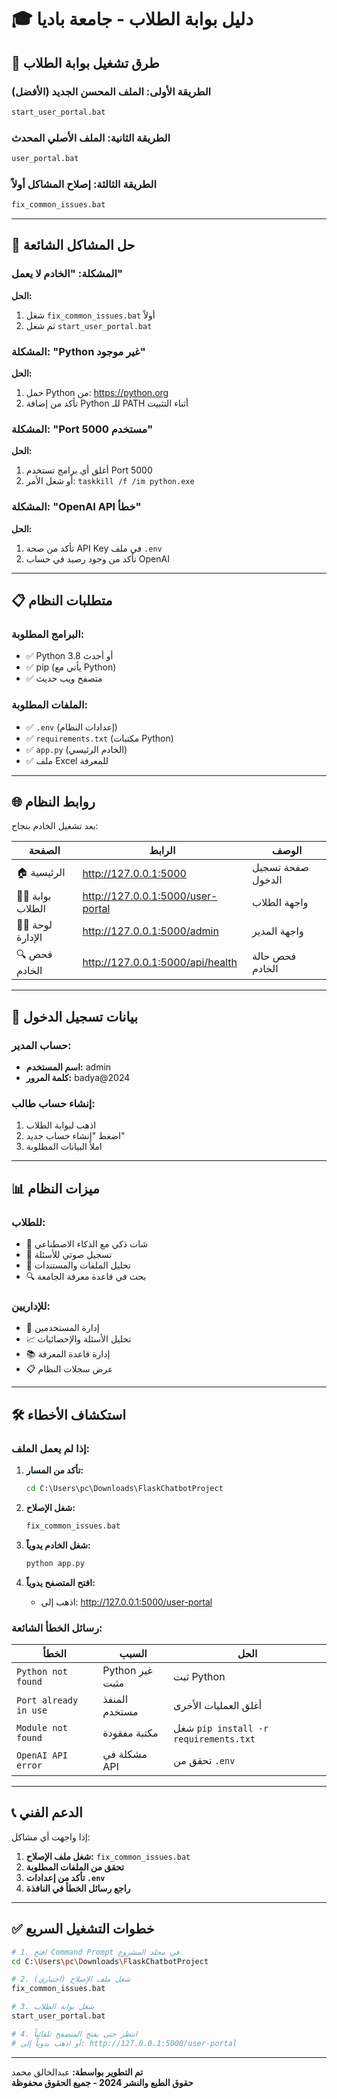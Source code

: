 # 🎓 دليل بوابة الطلاب - جامعة باديا

## 🚀 طرق تشغيل بوابة الطلاب

### الطريقة الأولى: الملف المحسن الجديد (الأفضل)
```bash
start_user_portal.bat
```

### الطريقة الثانية: الملف الأصلي المحدث
```bash
user_portal.bat
```

### الطريقة الثالثة: إصلاح المشاكل أولاً
```bash
fix_common_issues.bat
```

---

## 🔧 حل المشاكل الشائعة

### المشكلة: "الخادم لا يعمل"
**الحل:**
1. شغل `fix_common_issues.bat` أولاً
2. ثم شغل `start_user_portal.bat`

### المشكلة: "Python غير موجود"
**الحل:**
1. حمل Python من: https://python.org
2. تأكد من إضافة Python للـ PATH أثناء التثبيت

### المشكلة: "Port 5000 مستخدم"
**الحل:**
1. أغلق أي برامج تستخدم Port 5000
2. أو شغل الأمر: `taskkill /f /im python.exe`

### المشكلة: "OpenAI API خطأ"
**الحل:**
1. تأكد من صحة API Key في ملف `.env`
2. تأكد من وجود رصيد في حساب OpenAI

---

## 📋 متطلبات النظام

### البرامج المطلوبة:
- ✅ Python 3.8 أو أحدث
- ✅ pip (يأتي مع Python)
- ✅ متصفح ويب حديث

### الملفات المطلوبة:
- ✅ `.env` (إعدادات النظام)
- ✅ `requirements.txt` (مكتبات Python)
- ✅ `app.py` (الخادم الرئيسي)
- ✅ ملف Excel للمعرفة

---

## 🌐 روابط النظام

بعد تشغيل الخادم بنجاح:

| الصفحة | الرابط | الوصف |
|---------|---------|--------|
| 🏠 الرئيسية | http://127.0.0.1:5000 | صفحة تسجيل الدخول |
| 👨‍🎓 بوابة الطلاب | http://127.0.0.1:5000/user-portal | واجهة الطلاب |
| 👨‍💼 لوحة الإدارة | http://127.0.0.1:5000/admin | واجهة المدير |
| 🔍 فحص الخادم | http://127.0.0.1:5000/api/health | فحص حالة الخادم |

---

## 🔐 بيانات تسجيل الدخول

### حساب المدير:
- **اسم المستخدم:** admin
- **كلمة المرور:** badya@2024

### إنشاء حساب طالب:
1. اذهب لبوابة الطلاب
2. اضغط "إنشاء حساب جديد"
3. املأ البيانات المطلوبة

---

## 📊 ميزات النظام

### للطلاب:
- 💬 شات ذكي مع الذكاء الاصطناعي
- 🎤 تسجيل صوتي للأسئلة
- 📁 تحليل الملفات والمستندات
- 🔍 بحث في قاعدة معرفة الجامعة

### للإداريين:
- 👥 إدارة المستخدمين
- 📈 تحليل الأسئلة والإحصائيات
- 📚 إدارة قاعدة المعرفة
- 📋 عرض سجلات النظام

---

## 🛠️ استكشاف الأخطاء

### إذا لم يعمل الملف:

1. **تأكد من المسار:**
   ```cmd
   cd C:\Users\pc\Downloads\FlaskChatbotProject
   ```

2. **شغل الإصلاح:**
   ```cmd
   fix_common_issues.bat
   ```

3. **شغل الخادم يدوياً:**
   ```cmd
   python app.py
   ```

4. **افتح المتصفح يدوياً:**
   - اذهب إلى: http://127.0.0.1:5000/user-portal

### رسائل الخطأ الشائعة:

| الخطأ | السبب | الحل |
|-------|--------|------|
| `Python not found` | Python غير مثبت | ثبت Python |
| `Port already in use` | المنفذ مستخدم | أغلق العمليات الأخرى |
| `Module not found` | مكتبة مفقودة | شغل `pip install -r requirements.txt` |
| `OpenAI API error` | مشكلة في API | تحقق من `.env` |

---

## 📞 الدعم الفني

إذا واجهت أي مشاكل:

1. **شغل ملف الإصلاح:** `fix_common_issues.bat`
2. **تحقق من الملفات المطلوبة**
3. **تأكد من إعدادات `.env`**
4. **راجع رسائل الخطأ في النافذة**

---

## ✅ خطوات التشغيل السريع

```bash
# 1. افتح Command Prompt في مجلد المشروع
cd C:\Users\pc\Downloads\FlaskChatbotProject

# 2. شغل ملف الإصلاح (اختياري)
fix_common_issues.bat

# 3. شغل بوابة الطلاب
start_user_portal.bat

# 4. انتظر حتى يفتح المتصفح تلقائياً
# أو اذهب يدوياً إلى: http://127.0.0.1:5000/user-portal
```

---

**تم التطوير بواسطة:** عبدالخالق محمد  
**حقوق الطبع والنشر 2024 - جميع الحقوق محفوظة**
